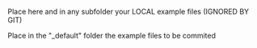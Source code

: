 Place here and in any subfolder your LOCAL example files (IGNORED BY GIT)

Place in the "\_default" folder the example files to be commited
